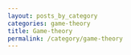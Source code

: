 ```yaml
---
layout: posts_by_category
categories: game-theory
title: Game-theory
permalink: /category/game-theory
---
```

